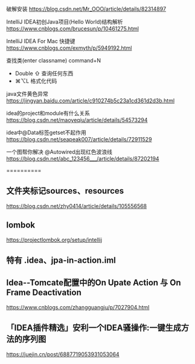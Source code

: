 破解安装
https://blog.csdn.net/Mr_OOO/article/details/82314897

IntelliJ IDEA初创Java项目(Hello World)结构解析
https://www.cnblogs.com/brucesun/p/10461275.html

IntelliJ IDEA For Mac 快捷键
https://www.cnblogs.com/exmyth/p/5949192.html

查找类(enter classname)  command+N
- Double ⇧ 查询任何东西
- ⌘⌥L 格式化代码

java文件黄色异常
https://jingyan.baidu.com/article/c910274b5c23a1cd361d2d3b.html

idea的project和module有什么关系
https://blog.csdn.net/maoyeqiu/article/details/54573294

idea中@Data标签getset不起作用
https://blog.csdn.net/seapeak007/article/details/72911529

一个图帮你解决 @Autowired出现红色波浪线
https://blog.csdn.net/abc_123456___/article/details/87202194

==========

## 文件夹标记sources、resources
https://blog.csdn.net/zhy0414/article/details/105556568

## lombok
https://projectlombok.org/setup/intellij

## 特有 .idea、jpa-in-action.iml

## Idea--Tomcate配置中的On Upate Action 与 On Frame Deactivation
https://www.cnblogs.com/zhangguangju/p/7027904.html

## 「IDEA插件精选」安利一个IDEA骚操作:一键生成方法的序列图
https://juejin.cn/post/6887719053931053064
